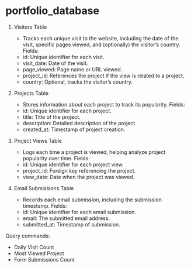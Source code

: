 # portfolio_database

1. Visitors Table

   - Tracks each unique visit to the website, including the date of the visit, specific pages viewed, and (optionally) the visitor’s country.
     Fields:
   - id: Unique identifier for each visit.
   - visit_date: Date of the visit.
   - page_viewed: Page name or URL viewed.
   - project_id: References the project if the view is related to a project.
   - country: Optional, tracks the visitor’s country.

2. Projects Table

   - Stores information about each project to track its popularity.
     Fields:
   - id: Unique identifier for each project.
   - title: Title of the project.
   - description: Detailed description of the project.
   - created_at: Timestamp of project creation.

3. Project Views Table

   - Logs each time a project is viewed, helping analyze project popularity over time.
     Fields:
   - id: Unique identifier for each project view.
   - project_id: Foreign key referencing the project.
   - view_date: Date when the project was viewed.

4. Email Submissions Table

   - Records each email submission, including the submission timestamp.
     Fields:
   - id: Unique identifier for each email submission.
   - email: The submitted email address.
   - submitted_at: Timestamp of submission.

Query commands:

- Daily Visit Count
- Most Viewed Project
- Form Submissions Count
